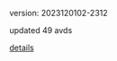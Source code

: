 version: 2023120102-2312

updated 49 avds

[details](https://github.com/0x74f917491bfa7ebfa379/ali_avd_db/blob/master/change_log/2023/12/01/02/2312.txt)